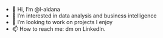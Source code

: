 - 👋 Hi, I’m @l-aldana
- 👀 I’m interested in data analysis and business intelligence
- 💞️ I’m looking to work on projects I enjoy
- 📫 How to reach me: dm on LinkedIn.

<!---
l-aldana/l-aldana is a ✨ special ✨ repository because its `README.md` (this file) appears on your GitHub profile.
You can click the Preview link to take a look at your changes.
--->
